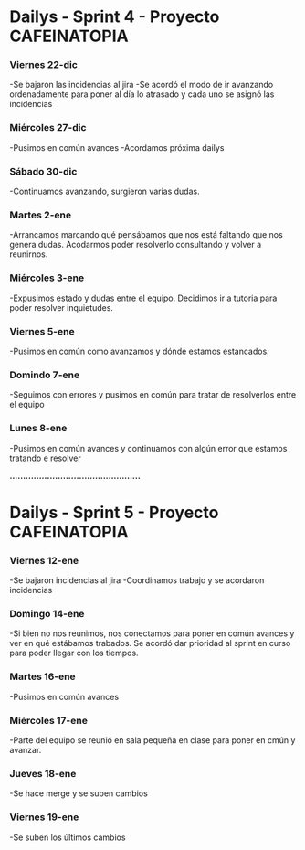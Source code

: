 # Dailys - Sprint 4 - Proyecto CAFEINATOPIA

### **Viernes 22-dic**
-Se bajaron las incidencias al jira 
-Se acordó el modo de ir avanzando ordenadamente para poner al día lo atrasado y cada uno se asignó las incidencias

### **Miércoles  27-dic**
-Pusimos en común avances
-Acordamos próxima dailys

### **Sábado 30-dic**
-Continuamos avanzando, surgieron varias dudas.

### **Martes 2-ene**
-Arrancamos marcando qué pensábamos que nos está faltando que nos genera dudas. Acodarmos poder resolverlo consultando y volver a reunirnos.

### **Miércoles 3-ene**
-Expusimos estado y dudas entre el equipo. Decidimos ir a tutoria para poder resolver inquietudes.

### **Viernes 5-ene**
-Pusimos en común como avanzamos y dónde estamos estancados. 

### **Domindo 7-ene**
-Seguimos con errores y pusimos en común para tratar de resolverlos entre el equipo

### **Lunes 8-ene**
-Pusimos en común avances y continuamos con algún error que estamos tratando e resolver

**.................................................**

# Dailys - Sprint 5 - Proyecto CAFEINATOPIA

### **Viernes 12-ene**
-Se bajaron incidencias al jira
-Coordinamos trabajo y se acordaron incidencias

### **Domingo 14-ene**
-Si bien no nos reunimos, nos conectamos para poner en común avances y ver en qué estábamos trabados.
Se acordó dar prioridad al sprint en curso para poder llegar con los tiempos.

### **Martes 16-ene**
-Pusimos en común avances

### **Miércoles 17-ene**
-Parte del equipo se reunió en sala pequeña en clase para poner en cmún y avanzar.

### **Jueves 18-ene**
-Se hace merge y se suben cambios

### **Viernes 19-ene**
-Se suben los últimos cambios
